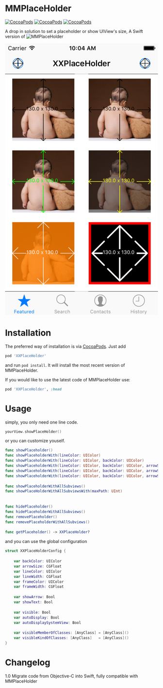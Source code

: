 MMPlaceHolder
=============
[![CocoaPods](https://img.shields.io/cocoapods/v/XXPlaceHolder.svg)]()
[![CocoaPods](https://img.shields.io/cocoapods/p/XXPlaceHolder.svg)]()
[![CocoaPods](https://img.shields.io/cocoapods/l/XXPlaceHolder.svg)]()

A drop in solution to set a placeholder or show UIView's size, A Swift version of ![MMPlaceHolder](https://github.com/adad184/MMPlaceHolder)

![demo](https://raw.githubusercontent.com/adad184/XXPlaceHolder/master/demo.png)

Installation
============

The preferred way of installation is via [CocoaPods](http://cocoapods.org). Just add

```ruby
pod 'XXPlaceHolder'
```

and run `pod install`. It will install the most recent version of MMPlaceHolder.

If you would like to use the latest code of MMPlaceHolder use:

```ruby
pod 'XXPlaceHolder', :head
```

Usage
===============

simply, you only need one line code.

```swift
yourView.showPlaceHolder()
```


or you can customize youself.

```swift
func showPlaceholder()
func showPlaceholderWith(lineColor: UIColor)
func showPlaceholderWith(lineColor: UIColor, backColor: UIColor)
func showPlaceholderWith(lineColor: UIColor, backColor: UIColor, arrowSize: CGFloat)
func showPlaceholderWith(lineColor: UIColor, backColor: UIColor, arrowSize: CGFloat, lineWidth: CGFloat)
func showPlaceholderWith(lineColor: UIColor, backColor: UIColor, arrowSize: CGFloat, lineWidth: CGFloat, frameWidth: CGFloat, frameColor: UIColor)

func showPlaceholderWithAllSubviews()
func showPlaceHolderWithAllSubviewsWith(maxPath: UInt)


func hidePlaceholder()
func hidePlaceholderWithAllSubviews()
func removePlaceholder()    
func removePlaceholderWithAllSubviews()

func getPlaceholder() -> XXPlaceHolder?
```
	
	
and you can use the global configuration

```swift
struct XXPlaceHolderConfig {
    
    var backColor: UIColor
    var arrowSize: CGFloat
    var lineColor: UIColor
    var lineWidth: CGFloat
    var frameColor: UIColor
    var frameWidth: CGFloat
    
    var showArrow: Bool
    var showText: Bool

    var visible: Bool
    var autoDisplay: Bool
    var autoDisplaySystemView: Bool
    
    var visibleMemberOfClasses: [AnyClass] = [AnyClass]()
    var visibleKindOfClasses: [AnyClass]   = [AnyClass]()
}
```


Changelog
===============

1.0 Migrate code from Objective-C into Swift, fully compatible with MMPlaceHolder


